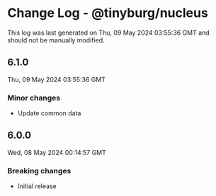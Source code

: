 # Change Log - @tinyburg/nucleus

This log was last generated on Thu, 09 May 2024 03:55:36 GMT and should not be manually modified.

## 6.1.0

Thu, 09 May 2024 03:55:36 GMT

### Minor changes

-   Update common data

## 6.0.0

Wed, 08 May 2024 00:14:57 GMT

### Breaking changes

-   Initial release
